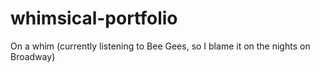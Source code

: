 # whimsical-portfolio
On a whim (currently listening to Bee Gees, so I blame it on the nights on Broadway)
